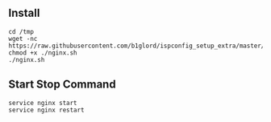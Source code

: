 ## Install
```
cd /tmp
wget -nc https://raw.githubusercontent.com/b1glord/ispconfig_setup_extra/master/nginx/nginx.sh
chmod +x ./nginx.sh
./nginx.sh
```
## Start Stop Command
```
service nginx start
service nginx restart
```
